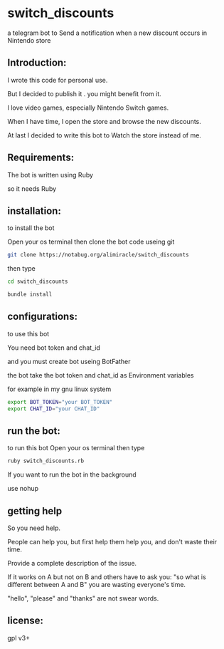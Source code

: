 # switch_discounts
a telegram bot to Send a notification when a new discount occurs in Nintendo store
## Introduction:
I wrote this code for personal use.

But I decided to publish it . you might benefit from it.

I love video games, especially Nintendo Switch games.

When I have time, I open the store and browse the new discounts.

At last I decided to write this bot
to Watch the store instead of me.
## Requirements:
The bot is written using Ruby

so it needs Ruby

## installation:
to install the bot

Open your os terminal
then clone the bot code useing git
``` bash
git clone https://notabug.org/alimiracle/switch_discounts
```

then type
``` bash
cd switch_discounts

bundle install
```

## configurations:

to use this bot

You need bot token and chat_id

and you must create bot useing BotFather 

the bot take the bot token and chat_id as Environment variables

for example
in my gnu linux system

``` bash
export BOT_TOKEN="your BOT_TOKEN"
export CHAT_ID="your CHAT_ID"
```

## run the bot:
to run this bot
Open your os terminal
then type
``` bash
ruby switch_discounts.rb
```

If you want to run the bot in the background

use nohup
## getting help
So you need help.

People can help you, but first help them help you, and don't waste their time.

Provide a complete description of the issue.

If it works on A but not on B and others have to ask you: "so what is different between A and B" you are wasting everyone's time.

"hello", "please" and "thanks" are not swear words.
## license:
gpl v3+
